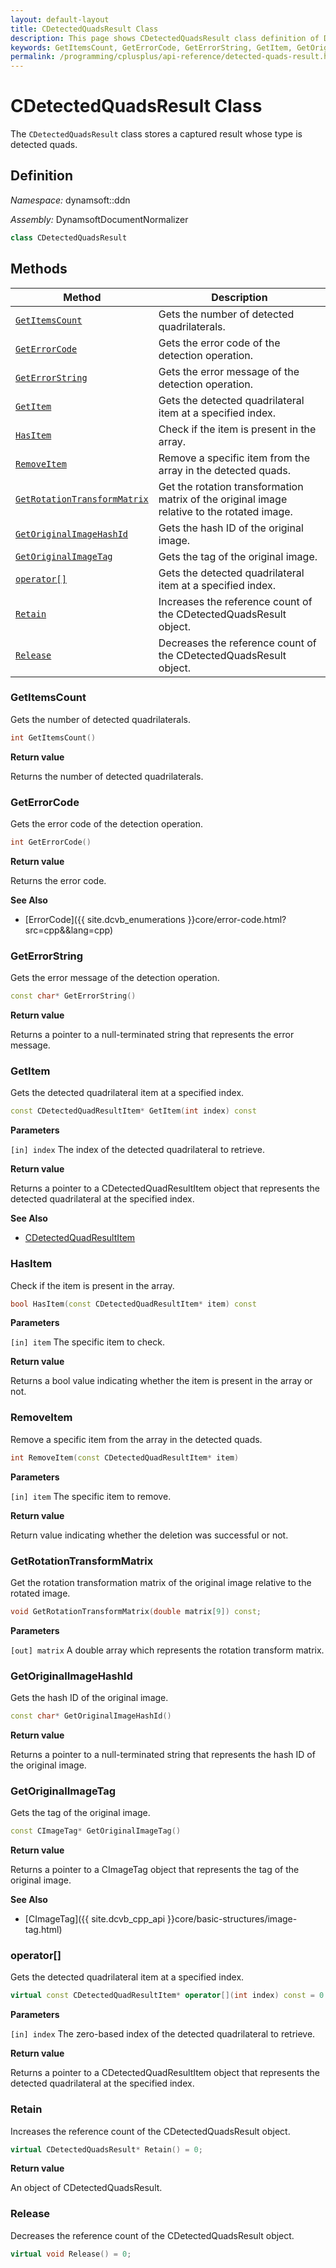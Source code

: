 ```yaml
---
layout: default-layout
title: CDetectedQuadsResult Class
description: This page shows CDetectedQuadsResult class definition of Dynamsoft Document Normalizer SDK C++ Edition.
keywords: GetItemsCount, GetErrorCode, GetErrorString, GetItem, GetOriginalImageHashId, GetOriginalImageTag, CDetectedQuadsResult, api reference
permalink: /programming/cplusplus/api-reference/detected-quads-result.html
---
```


# CDetectedQuadsResult Class

The `CDetectedQuadsResult` class stores a captured result whose type is detected quads.

## Definition

*Namespace:* dynamsoft::ddn

*Assembly:* DynamsoftDocumentNormalizer

```cpp
class CDetectedQuadsResult
```

## Methods

| Method | Description |
|--------|-------------|
| [`GetItemsCount`](#getitemscount) | Gets the number of detected quadrilaterals. |
| [`GetErrorCode`](#geterrorcode) | Gets the error code of the detection operation. |
| [`GetErrorString`](#geterrorstring) | Gets the error message of the detection operation. |
| [`GetItem`](#getitem) | Gets the detected quadrilateral item at a specified index. |
| [`HasItem`](#hasitem) | Check if the item is present in the array.|
| [`RemoveItem`](#removeitem) | Remove a specific item from the array in the detected quads.|
| [`GetRotationTransformMatrix`](#getrotationtransformmatrix) | Get the rotation transformation matrix of the original image relative to the rotated image.|
| [`GetOriginalImageHashId`](#getoriginalimagehashid) | Gets the hash ID of the original image. |
| [`GetOriginalImageTag`](#getoriginalimagetag) | Gets the tag of the original image. |
| [`operator[]`](#operator) | Gets the detected quadrilateral item at a specified index.|
| [`Retain`](#retain) | Increases the reference count of the CDetectedQuadsResult object. |
| [`Release`](#release) | Decreases the reference count of the CDetectedQuadsResult object. |

### GetItemsCount

Gets the number of detected quadrilaterals.

```cpp
int GetItemsCount()
```

**Return value**

Returns the number of detected quadrilaterals.

### GetErrorCode

Gets the error code of the detection operation.

```cpp
int GetErrorCode()
```

**Return value**

Returns the error code.

**See Also**

* [ErrorCode]({{ site.dcvb_enumerations }}core/error-code.html?src=cpp&&lang=cpp)

### GetErrorString

Gets the error message of the detection operation.

```cpp
const char* GetErrorString()
```

**Return value**

Returns a pointer to a null-terminated string that represents the error message.

### GetItem

Gets the detected quadrilateral item at a specified index.

```cpp
const CDetectedQuadResultItem* GetItem(int index) const
```

**Parameters**

`[in] index` The index of the detected quadrilateral to retrieve.

**Return value**

Returns a pointer to a CDetectedQuadResultItem object that represents the detected quadrilateral at the specified index.

**See Also**

* [CDetectedQuadResultItem](detected-quad-result-item.md)

### HasItem

Check if the item is present in the array.

```cpp
bool HasItem(const CDetectedQuadResultItem* item) const
```

**Parameters**

`[in] item` The specific item to check.

**Return value**

Returns a bool value indicating whether the item is present in the array or not.

### RemoveItem

Remove a specific item from the array in the detected quads.

```cpp
int RemoveItem(const CDetectedQuadResultItem* item)
```

**Parameters**

`[in] item` The specific item to remove.

**Return value**

Return value indicating whether the deletion was successful or not.

### GetRotationTransformMatrix

Get the rotation transformation matrix of the original image relative to the rotated image.

```cpp
void GetRotationTransformMatrix(double matrix[9]) const;
```

**Parameters**

`[out] matrix` A double array which represents the rotation transform matrix.

### GetOriginalImageHashId

Gets the hash ID of the original image.

```cpp
const char* GetOriginalImageHashId()
```

**Return value**

Returns a pointer to a null-terminated string that represents the hash ID of the original image.

### GetOriginalImageTag

Gets the tag of the original image.

```cpp
const CImageTag* GetOriginalImageTag()
```

**Return value**

Returns a pointer to a CImageTag object that represents the tag of the original image.

**See Also**

* [CImageTag]({{ site.dcvb_cpp_api }}core/basic-structures/image-tag.html)

### operator[]

Gets the detected quadrilateral item at a specified index.

```cpp
virtual const CDetectedQuadResultItem* operator[](int index) const = 0
```

**Parameters**

`[in] index` The zero-based index of the detected quadrilateral to retrieve.

**Return value**

Returns a pointer to a CDetectedQuadResultItem object that represents the detected quadrilateral at the specified index.

### Retain

Increases the reference count of the CDetectedQuadsResult object.

```cpp
virtual CDetectedQuadsResult* Retain() = 0;
```

**Return value**

An object of CDetectedQuadsResult.

### Release

Decreases the reference count of the CDetectedQuadsResult object.

```cpp
virtual void Release() = 0;
```
